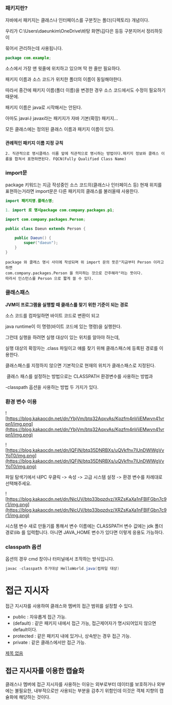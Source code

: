 ### 패키지란?

자바에서 패키지는 클래스나 인터페이스를 구분짓는 폴더(디렉토리) 개념이다.

우리가 C:\Users\daeunkim\OneDrive\바탕 화면\김다은 등등 구분지어서 정리하듯이 

묶어서 관리하는데 사용됩니다. 

```java
package com.example;
```

소스에서 가장 맨 윗줄에 위치하고 있으며 딱 한 줄만 필요하다.

패키지 이름과 소스 코드가 위치한 폴더의 이름이 동일해야한다.

따라서 중간에 패키지 이름(폴더 이름)을 변경한 경우 소스 코드에서도 수정이 필요하기 때문에.

패키지 이름은 java로 시작해서는 안된다.

아마도 java나 javax라는 패키지가 자바 기본(확장) 패키지…

모든 클래스에는 정의된 클래스 이름과 패키지 이름이 있다.

### 

**관례적인 패키지 이름 지정 규칙**

```
2. 직관적으로 명시클래스 이름 앞에 직관적으로 명시하는 방법이다.패키지 정보와 클래스 이름을 합쳐서 표현하면된다. FQCN(Fully Qualified Class Name)
```

### import문

package 키워드는 지금 작성중인 소스 코드의(클래스나 인터페이스 등) 현재 위치를 표현하는거라면 import문은 다른 패키지의 클래스를 불러올때 사용한다.

```java
import 패키지명.클래스명;
```

```java
1. import 로 명시package com.company.packages.p1;

import com.company.packages.Person;

public class Daeun extends Person {

    public Daeun() {
        super("daeun");
    }
}

```

```
package 와 클래스 명시 사이에 작성되며 위 import 문의 뜻은"지금부터 Person 이라고 하면 
com.company.packages.Person 을 의미하는 것으로 간주해라"라는 뜻이다.
따라서 인스턴스를 Person 으로 짧게 쓸 수 있다.
```

### 클래스패스

**JVM이 프로그램을 실행할 때 클래스를 찾기 위한 기준이 되는 경로**

소스 코드를 컴파일하면 바이트 코드로 변환이 되고

 java runtime이 이 명령(바이트 코드에 있는 명령)을 실행한다. 

그런데 실행을 하려면 실행 대상이 있는 위치를 알아야 하는데, 

실행 대상의 확장자는 .class 파일이고 얘를 찾기 위해 클래스패스에 등록된 경로를 이용한다.

클래스패스를 지정하지 않으면 기본적으로 현재의 위치가 클래스패스로 지정된다.

 클래스 패스를 설정하는 방법으로는 CLASSPATH 환경변수를 사용하는 방법과

 -classpath 옵션을 사용하는 방법 두 가지가 있다.

### 환경 변수 이용

![https://blog.kakaocdn.net/dn/YbjVm/btq32AqxvAs/Kpzfm4nViiEMwvn41vrpn1/img.png](https://blog.kakaocdn.net/dn/YbjVm/btq32AqxvAs/Kpzfm4nViiEMwvn41vrpn1/img.png)

![https://blog.kakaocdn.net/dn/lQFiN/btq35DNRBXs/uQVkfhv7lUnDWlWgVvYoT0/img.png](https://blog.kakaocdn.net/dn/lQFiN/btq35DNRBXs/uQVkfhv7lUnDWlWgVvYoT0/img.png)

파일 탐색기에서 내PC 우클릭 -> 속성 -> 고급 시스템 설정 -> 환경 변수를 차례대로 선택해주세요.

![https://blog.kakaocdn.net/dn/NicUV/btq33bqzdvz/XRZsKaXa1nFBIFGbn7c9r1/img.png](https://blog.kakaocdn.net/dn/NicUV/btq33bqzdvz/XRZsKaXa1nFBIFGbn7c9r1/img.png)

시스템 변수 새로 만들기를 통해서 변수 이름에는 CLASSPATH 변수 값에는 jdk 폴더 경로\lib 를 입력합니다. 아니면 JAVA_HOME 변수가 있다면  이렇게 응용도 가능하다. 

### classpath 옵션

옵션의 경우 cmd 창이나 터미널에서 조작하는 방식입니다.

```java
javac -classpath 추가대상 HelloWorld.java(컴파일 대상)
```

# 접근 지시자

접근 지시자를 사용하여 클래스와 멤버의 접근 범위를 설정할 수 있다.

- public : 자유롭게 접근 가능.
- (default) : 같은 패키지 내에서 접근 가능, 접근제어자가 명시되어있지 않으면 default이다.
- protected : 같은 패키지 내에 있거나, 상속받는 경우 접근 가능.
- private : 같은 클래스에서만 접근 가능.

[제목 없음](https://www.notion.so/226e520640834c7082b372ba5cd74fb0)

## 접근 지시자를 이용한 캡슐화

클래스나 멤버에 접근 지시자를 사용하는 이유는 외부로부터 데이터를 보호하거나 외부에는 불필요한, 내부적으로만 사용되는 부분을 감추기 위함인데 이것은 객체 지향의 캡슐화에 해당하는 것이다.
